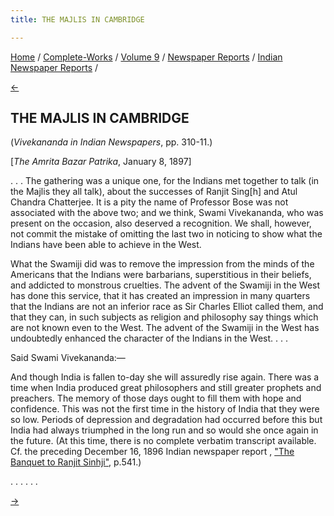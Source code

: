 ```yaml
---
title: THE MAJLIS IN CAMBRIDGE

---
```

<div>

[Home](../../../../index.htm) /
[Complete-Works](../../../complete_works.htm) / [Volume
9](../../volume_9_contents.htm) / [Newspaper
Reports](../newspaper_reports_contents.htm) / [Indian Newspaper
Reports](indian_newspaper_contents.htm) /

[←](14_the_indian_mirror_dec_16_1896.htm)

## THE MAJLIS IN CAMBRIDGE

(*Vivekananda in Indian Newspapers*, pp. 310-11.)

\[*The Amrita Bazar Patrika*, January 8, 1897\]

. . . The gathering was a unique one, for the Indians met together to
talk (in the Majlis they all talk), about the successes of Ranjit
Sing\[h\] and Atul Chandra Chatterjee. It is a pity the name of
Professor Bose was not associated with the above two; and we think,
Swami Vivekananda, who was present on the occasion, also deserved a
recognition. We shall, however, not commit the mistake of omitting the
last two in noticing to show what the Indians have been able to achieve
in the West.

What the Swamiji did was to remove the impression from the minds of the
Americans that the Indians were barbarians, superstitious in their
beliefs, and addicted to monstrous cruelties. The advent of the Swamiji
in the West has done this service, that it has created an impression in
many quarters that the Indians are not an inferior race as Sir Charles
Elliot called them, and that they can, in such subjects as religion and
philosophy say things which are not known even to the West. The advent
of the Swamiji in the West has undoubtedly enhanced the character of the
Indians in the West. . . .

Said Swami Vivekananda:—

And though India is fallen to-day she will assuredly rise again. There
was a time when India produced great philosophers and still greater
prophets and preachers. The memory of those days ought to fill them with
hope and confidence. This was not the first time in the history of India
that they were so low. Periods of depression and degradation had
occurred before this but India had always triumphed in the long run and
so would she once again in the future. (At this time, there is no
complete verbatim transcript available. Cf. the preceding December 16,
1896 Indian newspaper report , ["The Banquet to Ranjit
Sinhji"](14_the_indian_mirror_dec_16_1896.htm), p.541.)

. . . . . .

[→](16_the_amrita_bazar_patrika_jan_20_1897.htm)

</div>
